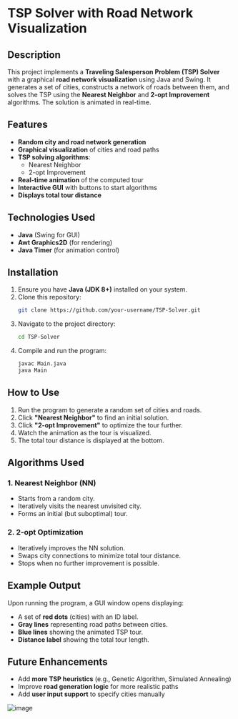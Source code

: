 # TSP Solver with Road Network Visualization

## Description
This project implements a **Traveling Salesperson Problem (TSP) Solver** with a graphical **road network visualization** using Java and Swing. It generates a set of cities, constructs a network of roads between them, and solves the TSP using the **Nearest Neighbor** and **2-opt Improvement** algorithms. The solution is animated in real-time.

## Features
- **Random city and road network generation**
- **Graphical visualization** of cities and road paths
- **TSP solving algorithms**:
  - Nearest Neighbor
  - 2-opt Improvement
- **Real-time animation** of the computed tour
- **Interactive GUI** with buttons to start algorithms
- **Displays total tour distance**

## Technologies Used
- **Java** (Swing for GUI)
- **Awt Graphics2D** (for rendering)
- **Java Timer** (for animation control)

## Installation
1. Ensure you have **Java (JDK 8+)** installed on your system.
2. Clone this repository:
   ```sh
   git clone https://github.com/your-username/TSP-Solver.git
   ```
3. Navigate to the project directory:
   ```sh
   cd TSP-Solver
   ```
4. Compile and run the program:
   ```sh
   javac Main.java
   java Main
   ```

## How to Use
1. Run the program to generate a random set of cities and roads.
2. Click **"Nearest Neighbor"** to find an initial solution.
3. Click **"2-opt Improvement"** to optimize the tour further.
4. Watch the animation as the tour is visualized.
5. The total tour distance is displayed at the bottom.

## Algorithms Used
### 1. Nearest Neighbor (NN)
- Starts from a random city.
- Iteratively visits the nearest unvisited city.
- Forms an initial (but suboptimal) tour.

### 2. 2-opt Optimization
- Iteratively improves the NN solution.
- Swaps city connections to minimize total tour distance.
- Stops when no further improvement is possible.

## Example Output
Upon running the program, a GUI window opens displaying:
- A set of **red dots** (cities) with an ID label.
- **Gray lines** representing road paths between cities.
- **Blue lines** showing the animated TSP tour.
- **Distance label** showing the total tour length.

## Future Enhancements
- Add **more TSP heuristics** (e.g., Genetic Algorithm, Simulated Annealing)
- Improve **road generation logic** for more realistic paths
- Add **user input support** to specify cities manually



![image](https://github.com/user-attachments/assets/1f27654a-a1f3-49da-af2f-f9b1f9128781)
